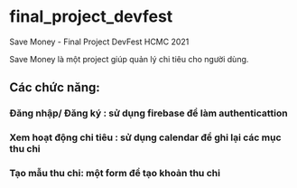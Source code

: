 # final_project_devfest

Save Money - Final Project DevFest HCMC 2021

Save Money là một project giúp quản lý chi tiêu cho người dùng. 
## Các chức năng:
### Đăng nhập/ Đăng ký : sử dụng firebase để làm authenticattion
### Xem hoạt động chi tiêu : sử dụng calendar để ghi lại các mục thu chi
### Tạo mẫu thu chi: một form để tạo khoản thu chi
